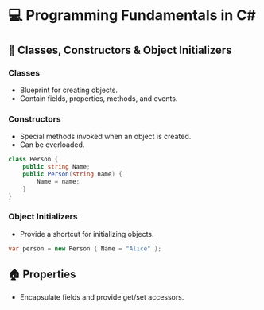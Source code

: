 # 💻 Programming Fundamentals in C#

## 🧾 Classes, Constructors & Object Initializers

### Classes
- Blueprint for creating objects.
- Contain fields, properties, methods, and events.

### Constructors
- Special methods invoked when an object is created.
- Can be overloaded.

```csharp
class Person {
    public string Name;
    public Person(string name) {
        Name = name;
    }
}
```

### Object Initializers
- Provide a shortcut for initializing objects.

```csharp
var person = new Person { Name = "Alice" };
```

## 🏠 Properties
- Encapsulate fields and provide get/set accessors.

```csharp
